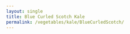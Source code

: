 ```yaml
---
layout: single
title: Blue Curled Scotch Kale
permalink: /vegetables/kale/BlueCurledScotch/
---
```

